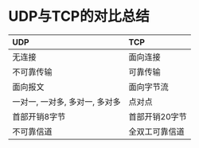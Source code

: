 # UDP与TCP的对比总结

|   UDP     |       TCP     |
|:----------|:--------------|
|   无连接   |   面向连接     |
|  不可靠传输 |   可靠传输    |
|   面向报文  |   面向字节流  |
| 一对一, 一对多, 多对一, 多对多| 点对点 |
|  首部开销8字节| 首部开销20字节|
|   不可靠信道 |   全双工可靠信道|

